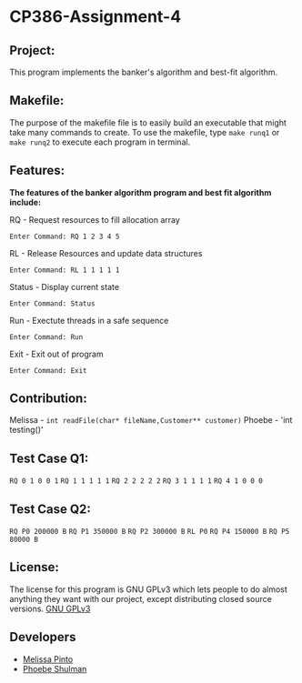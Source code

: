 # CP386-Assignment-4

## Project:
This program implements the banker's algorithm and best-fit algorithm. 

## Makefile:
The purpose of the makefile file is to easily build an executable that might take many commands to create. To use the makefile, type `make runq1` or `make runq2` to execute each program in terminal.

## Features:
**The features of the banker algorithm program and best fit algorithm include:**

RQ - Request resources to fill allocation array
```
Enter Command: RQ 1 2 3 4 5
```
RL - Release Resources and update data structures
```
Enter Command: RL 1 1 1 1 1
```
Status - Display current state
```
Enter Command: Status
```
Run - Exectute threads in a safe sequence
```
Enter Command: Run
```
Exit - Exit out of program
```
Enter Command: Exit
```

## Contribution:
Melissa - 
`int readFile(char* fileName,Customer** customer)`
Phoebe - 
'int testing()'

## Test Case Q1:
`RQ 0 1 0 0 1`
`RQ 1 1 1 1 1`
`RQ 2 2 2 2 2`
`RQ 3 1 1 1 1`
`RQ 4 1 0 0 0`

## Test Case Q2:
`RQ P0 200000 B`
`RQ P1 350000 B`
`RQ P2 300000 B`
`RL P0`
`RQ P4 150000 B`
`RQ P5 80000 B`

## License:
The license for this program is GNU GPLv3 which lets people to do almost anything they want with our project, except distributing closed source versions. [GNU GPLv3](https://choosealicense.com/licenses/gpl-3.0)

## Developers
- [Melissa Pinto](https://github.com/meli1022)
- [Phoebe Shulman](https://github.com/Phoebe-S-9)



